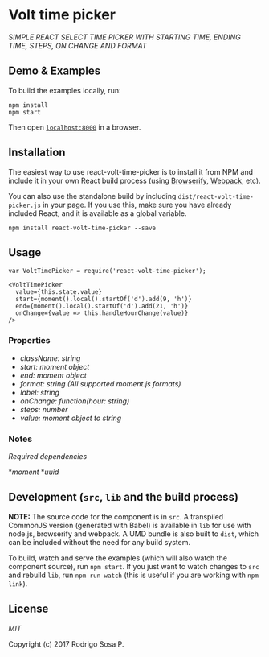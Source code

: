 # Volt time picker

_SIMPLE REACT SELECT TIME PICKER WITH STARTING TIME, ENDING TIME, STEPS, ON CHANGE AND FORMAT_


## Demo & Examples

To build the examples locally, run:

```
npm install
npm start
```

Then open [`localhost:8000`](http://localhost:8000) in a browser.


## Installation

The easiest way to use react-volt-time-picker is to install it from NPM and include it in your own React build process (using [Browserify](http://browserify.org), [Webpack](http://webpack.github.io/), etc).

You can also use the standalone build by including `dist/react-volt-time-picker.js` in your page. If you use this, make sure you have already included React, and it is available as a global variable.

```
npm install react-volt-time-picker --save
```

## Usage
```
var VoltTimePicker = require('react-volt-time-picker');

<VoltTimePicker
  value={this.state.value}
  start={moment().local().startOf('d').add(9, 'h')}
  end={moment().local().startOf('d').add(21, 'h')}
  onChange={value => this.handleHourChange(value)}
/>
```

### Properties

* _className: string_
* _start: moment object_
* _end: moment object_
* _format: string (All supported moment.js formats)_
* _label: string_
* _onChange: function(hour: string)_
* _steps: number_
* _value: moment object to string_

### Notes

_Required dependencies_

*_moment_
*_uuid_

## Development (`src`, `lib` and the build process)

**NOTE:** The source code for the component is in `src`. A transpiled CommonJS version (generated with Babel) is available in `lib` for use with node.js, browserify and webpack. A UMD bundle is also built to `dist`, which can be included without the need for any build system.

To build, watch and serve the examples (which will also watch the component source), run `npm start`. If you just want to watch changes to `src` and rebuild `lib`, run `npm run watch` (this is useful if you are working with `npm link`).

## License

_MIT_

Copyright (c) 2017 Rodrigo Sosa P.
